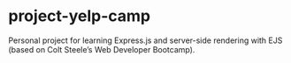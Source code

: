 # project-yelp-camp
Personal project for learning Express.js and server-side rendering with EJS (based on Colt Steele’s Web Developer Bootcamp).
